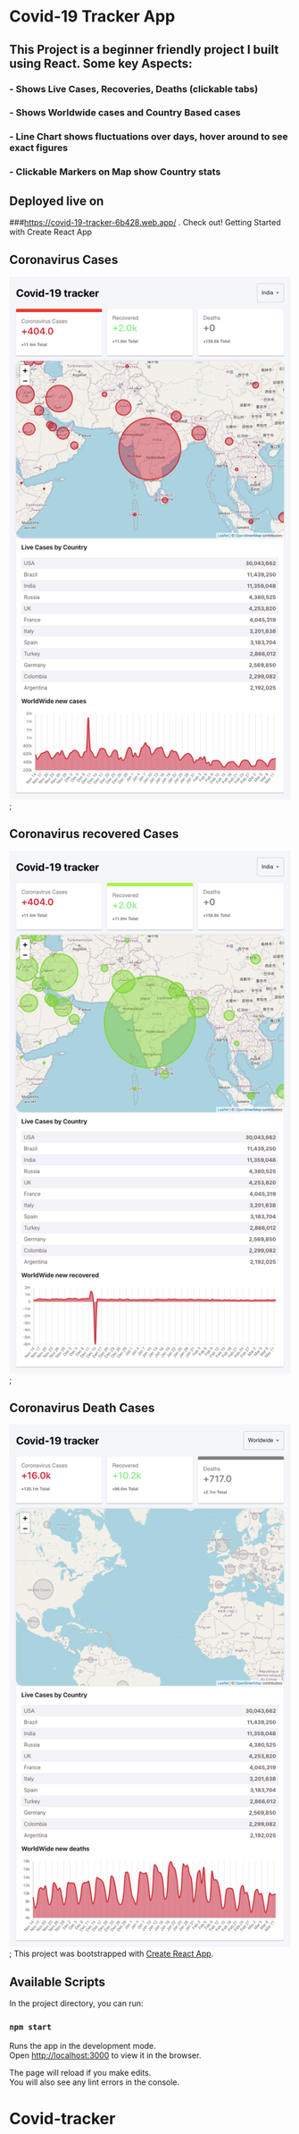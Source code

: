 # Covid-19 Tracker App

## This Project is a beginner friendly project I built using React. Some key Aspects:

### - Shows Live Cases, Recoveries, Deaths (clickable tabs)
### - Shows Worldwide cases and Country Based cases
### - Line Chart shows fluctuations over days, hover around to see exact figures
### - Clickable Markers on Map show Country stats

## Deployed live on
###https://covid-19-tracker-6b428.web.app/ 
. Check out!
Getting Started with Create React App

## Coronavirus Cases

![Cases](covid_tracker_image/localhost_3000_.png);

## Coronavirus recovered Cases

![Cases](covid_tracker_image/recovered.png);

## Coronavirus Death Cases

![Cases](covid_tracker_image/deaths.png); This project was bootstrapped
with [Create React App](https://github.com/facebook/create-react-app).

## Available Scripts

In the project directory, you can run:

### `npm start`

Runs the app in the development mode.\
Open [http://localhost:3000](http://localhost:3000) to view it in the browser.

The page will reload if you make edits.\
You will also see any lint errors in the console.

# Covid-tracker

